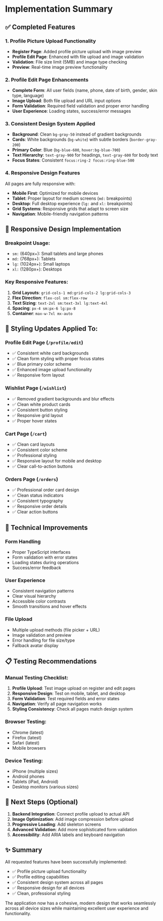 # Implementation Summary

## ✅ Completed Features

### 1. Profile Picture Upload Functionality
- **Register Page**: Added profile picture upload with image preview
- **Profile Edit Page**: Enhanced with file upload and image validation
- **Validation**: File size limit (5MB) and image type checking
- **Preview**: Real-time image preview functionality

### 2. Profile Edit Page Enhancements
- **Complete Form**: All user fields (name, phone, date of birth, gender, skin type, language)
- **Image Upload**: Both file upload and URL input options
- **Form Validation**: Required field validation and proper error handling
- **User Experience**: Loading states, success/error messages

### 3. Consistent Design System Applied
- **Background**: Clean `bg-gray-50` instead of gradient backgrounds
- **Cards**: White backgrounds (`bg-white`) with subtle borders (`border-gray-200`)
- **Primary Color**: Blue (`bg-blue-600`, `hover:bg-blue-700`)
- **Text Hierarchy**: `text-gray-900` for headings, `text-gray-600` for body text
- **Focus States**: Consistent `focus:ring-2 focus:ring-blue-500`

### 4. Responsive Design Features
All pages are fully responsive with:
- **Mobile First**: Optimized for mobile devices
- **Tablet**: Proper layout for medium screens (`md:` breakpoints)
- **Desktop**: Full desktop experience (`lg:` and `xl:` breakpoints)
- **Grid Systems**: Responsive grids that adapt to screen size
- **Navigation**: Mobile-friendly navigation patterns

## 📱 Responsive Design Implementation

### Breakpoint Usage:
- `sm:` (640px+): Small tablets and large phones
- `md:` (768px+): Tablets
- `lg:` (1024px+): Small laptops
- `xl:` (1280px+): Desktops

### Key Responsive Features:
1. **Grid Layouts**: `grid-cols-1 md:grid-cols-2 lg:grid-cols-3`
2. **Flex Direction**: `flex-col sm:flex-row`
3. **Text Sizing**: `text-2xl sm:text-3xl lg:text-4xl`
4. **Spacing**: `px-4 sm:px-6 lg:px-8`
5. **Container**: `max-w-7xl mx-auto`

## 🎨 Styling Updates Applied To:

### Profile Edit Page (`/profile/edit`)
- ✅ Consistent white card backgrounds
- ✅ Clean form styling with proper focus states
- ✅ Blue primary color scheme
- ✅ Enhanced image upload functionality
- ✅ Responsive form layout

### Wishlist Page (`/wishlist`)
- ✅ Removed gradient backgrounds and blur effects
- ✅ Clean white product cards
- ✅ Consistent button styling
- ✅ Responsive grid layout
- ✅ Proper hover states

### Cart Page (`/cart`)
- ✅ Clean card layouts
- ✅ Consistent color scheme
- ✅ Professional styling
- ✅ Responsive layout for mobile and desktop
- ✅ Clear call-to-action buttons

### Orders Page (`/orders`)
- ✅ Professional order card design
- ✅ Clean status indicators
- ✅ Consistent typography
- ✅ Responsive order details
- ✅ Clear action buttons

## 🔧 Technical Improvements

### Form Handling
- Proper TypeScript interfaces
- Form validation with error states
- Loading states during operations
- Success/error feedback

### User Experience
- Consistent navigation patterns
- Clear visual hierarchy
- Accessible color contrasts
- Smooth transitions and hover effects

### File Upload
- Multiple upload methods (file picker + URL)
- Image validation and preview
- Error handling for file size/type
- Fallback avatar display

## 📋 Testing Recommendations

### Manual Testing Checklist:
1. **Profile Upload**: Test image upload on register and edit pages
2. **Responsive Design**: Test on mobile, tablet, and desktop
3. **Form Validation**: Test required fields and error states
4. **Navigation**: Verify all page navigation works
5. **Styling Consistency**: Check all pages match design system

### Browser Testing:
- Chrome (latest)
- Firefox (latest)
- Safari (latest)
- Mobile browsers

### Device Testing:
- iPhone (multiple sizes)
- Android phones
- Tablets (iPad, Android)
- Desktop monitors (various sizes)

## 🚀 Next Steps (Optional)

1. **Backend Integration**: Connect profile upload to actual API
2. **Image Optimization**: Add image compression before upload
3. **Progressive Loading**: Add skeleton screens
4. **Advanced Validation**: Add more sophisticated form validation
5. **Accessibility**: Add ARIA labels and keyboard navigation

## ✨ Summary

All requested features have been successfully implemented:
- ✅ Profile picture upload functionality
- ✅ Profile editing capabilities  
- ✅ Consistent design system across all pages
- ✅ Responsive design for all devices
- ✅ Clean, professional styling

The application now has a cohesive, modern design that works seamlessly across all device sizes while maintaining excellent user experience and functionality.